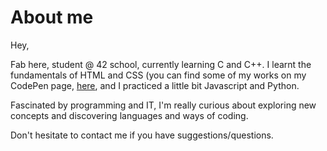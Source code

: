 # About me

Hey,

Fab here, student @ 42 school, currently learning C and C++.
I learnt the fundamentals of HTML and CSS (you can find some of my works on my CodePen page, [here](https://codepen.io/Fab_), and I practiced a little bit Javascript and Python.

Fascinated by programming and IT, I'm really curious about exploring new concepts and discovering languages and ways of coding.

Don't hesitate to contact me if you have suggestions/questions.